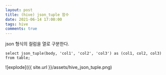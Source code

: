 ```yaml
---
layout: post
title: (hive) json_tuple 함수
date: 2021-06-14 17:00:00
tags: hive
comments: true
---
```


json 형식의 컬럼을 열로 구분한다.

```
select json_tuple(body, 'col1', 'col2', 'col3') as (col1, col2, col3) from table;
```


![explode]({{ site.url }}/assets/hive_json_tuple.png)
